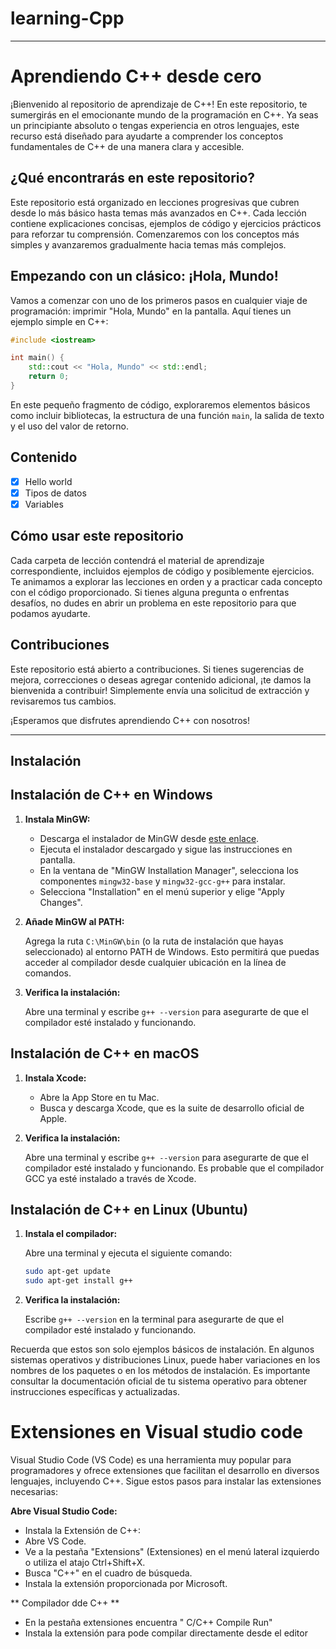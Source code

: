 # learning-Cpp

---

# Aprendiendo C++ desde cero

¡Bienvenido al repositorio de aprendizaje de C++! En este repositorio, te sumergirás en el emocionante mundo de la programación en C++. Ya seas un principiante absoluto o tengas experiencia en otros lenguajes, este recurso está diseñado para ayudarte a comprender los conceptos fundamentales de C++ de una manera clara y accesible.

## ¿Qué encontrarás en este repositorio?

Este repositorio está organizado en lecciones progresivas que cubren desde lo más básico hasta temas más avanzados en C++. Cada lección contiene explicaciones concisas, ejemplos de código y ejercicios prácticos para reforzar tu comprensión. Comenzaremos con los conceptos más simples y avanzaremos gradualmente hacia temas más complejos.

## Empezando con un clásico: ¡Hola, Mundo!

Vamos a comenzar con uno de los primeros pasos en cualquier viaje de programación: imprimir "Hola, Mundo" en la pantalla. Aquí tienes un ejemplo simple en C++:

```cpp
#include <iostream>

int main() {
    std::cout << "Hola, Mundo" << std::endl;
    return 0;
}
```

En este pequeño fragmento de código, exploraremos elementos básicos como incluir bibliotecas, la estructura de una función `main`, la salida de texto y el uso del valor de retorno.


## Contenido
- [x] Hello world
- [x] Tipos de datos
- [x] Variables

## Cómo usar este repositorio

Cada carpeta de lección contendrá el material de aprendizaje correspondiente, incluidos ejemplos de código y posiblemente ejercicios. Te animamos a explorar las lecciones en orden y a practicar cada concepto con el código proporcionado. Si tienes alguna pregunta o enfrentas desafíos, no dudes en abrir un problema en este repositorio para que podamos ayudarte.

## Contribuciones

Este repositorio está abierto a contribuciones. Si tienes sugerencias de mejora, correcciones o deseas agregar contenido adicional, ¡te damos la bienvenida a contribuir! Simplemente envía una solicitud de extracción y revisaremos tus cambios.

¡Esperamos que disfrutes aprendiendo C++ con nosotros!

---
 ## Instalación

## Instalación de C++ en Windows

1. **Instala MinGW:**

   - Descarga el instalador de MinGW desde [este enlace](https://osdn.net/projects/mingw/downloads/68260/mingw-get-setup.exe/).
   - Ejecuta el instalador descargado y sigue las instrucciones en pantalla.
   - En la ventana de "MinGW Installation Manager", selecciona los componentes `mingw32-base` y `mingw32-gcc-g++` para instalar.
   - Selecciona "Installation" en el menú superior y elige "Apply Changes".

2. **Añade MinGW al PATH:**

   Agrega la ruta `C:\MinGW\bin` (o la ruta de instalación que hayas seleccionado) al entorno PATH de Windows. Esto permitirá que puedas acceder al compilador desde cualquier ubicación en la línea de comandos.

3. **Verifica la instalación:**

   Abre una terminal y escribe `g++ --version` para asegurarte de que el compilador esté instalado y funcionando.

## Instalación de C++ en macOS

1. **Instala Xcode:**

   - Abre la App Store en tu Mac.
   - Busca y descarga Xcode, que es la suite de desarrollo oficial de Apple.

2. **Verifica la instalación:**

   Abre una terminal y escribe `g++ --version` para asegurarte de que el compilador esté instalado y funcionando. Es probable que el compilador GCC ya esté instalado a través de Xcode.

## Instalación de C++ en Linux (Ubuntu)

1. **Instala el compilador:**

   Abre una terminal y ejecuta el siguiente comando:

   ```bash
   sudo apt-get update
   sudo apt-get install g++
   ```

2. **Verifica la instalación:**

   Escribe `g++ --version` en la terminal para asegurarte de que el compilador esté instalado y funcionando.

Recuerda que estos son solo ejemplos básicos de instalación. En algunos sistemas operativos y distribuciones Linux, puede haber variaciones en los nombres de los paquetes o en los métodos de instalación. Es importante consultar la documentación oficial de tu sistema operativo para obtener instrucciones específicas y actualizadas.

# Extensiones en Visual studio code

Visual Studio Code (VS Code) es una herramienta muy popular para programadores y ofrece extensiones que facilitan el desarrollo en diversos lenguajes, incluyendo C++. Sigue estos pasos para instalar las extensiones necesarias:

**Abre Visual Studio Code:**

- Instala la Extensión de C++:
- Abre VS Code.
- Ve a la pestaña "Extensions" (Extensiones) en el menú lateral izquierdo o utiliza el atajo Ctrl+Shift+X.
- Busca "C++" en el cuadro de búsqueda.
- Instala la extensión proporcionada por Microsoft.

** Compilador dde C++ **

- En la pestaña extensiones encuentra " C/C++ Compile Run"
- Instala la extensión para pode compilar directamente desde el editor